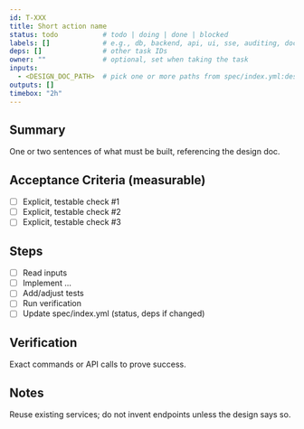 ```yaml
---
id: T-XXX
title: Short action name
status: todo           # todo | doing | done | blocked
labels: []             # e.g., db, backend, api, ui, sse, auditing, docs
deps: []               # other task IDs
owner: ""              # optional, set when taking the task
inputs:
  - <DESIGN_DOC_PATH>  # pick one or more paths from spec/index.yml:designs
outputs: []
timebox: "2h"
---
```


## Summary
One or two sentences of what must be built, referencing the design doc.

## Acceptance Criteria (measurable)
- [ ] Explicit, testable check #1
- [ ] Explicit, testable check #2
- [ ] Explicit, testable check #3

## Steps
- [ ] Read inputs
- [ ] Implement …
- [ ] Add/adjust tests
- [ ] Run verification
- [ ] Update spec/index.yml (status, deps if changed)

## Verification
Exact commands or API calls to prove success.

## Notes
Reuse existing services; do not invent endpoints unless the design says so.

